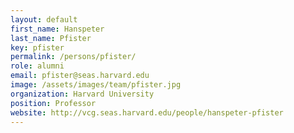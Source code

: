 ```yaml
---
layout: default
first_name: Hanspeter
last_name: Pfister
key: pfister
permalink: /persons/pfister/
role: alumni
email: pfister@seas.harvard.edu
image: /assets/images/team/pfister.jpg
organization: Harvard University
position: Professor
website: http://vcg.seas.harvard.edu/people/hanspeter-pfister
---
```

